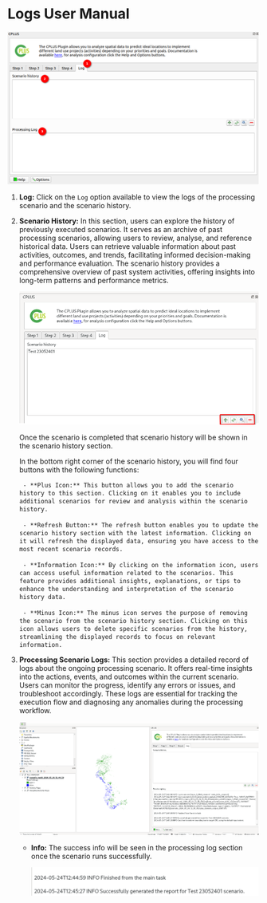 # Logs User Manual

![Log](./img/logs-1.png)

1. **Log:** Click on the `Log` option available to view the logs of the processing scenario and the scenario history.

2. **Scenario History:** In this section, users can explore the history of previously executed scenarios. It serves as an archive of past processing scenarios, allowing users to review, analyse, and reference historical data. Users can retrieve valuable information about past activities, outcomes, and trends, facilitating informed decision-making and performance evaluation. The scenario history provides a comprehensive overview of past system activities, offering insights into long-term patterns and performance metrics.

    ![Scenario history](./img/logs-2.png)

    Once the scenario is completed that scenario history will be shown in the scenario history section.

    In the bottom right corner of the scenario history, you will find four buttons with the following functions:

        - **Plus Icon:** This button allows you to add the scenario history to this section. Clicking on it enables you to include additional scenarios for review and analysis within the scenario history.

        - **Refresh Button:** The refresh button enables you to update the scenario history section with the latest information. Clicking on it will refresh the displayed data, ensuring you have access to the most recent scenario records.

        - **Information Icon:** By clicking on the information icon, users can access useful information related to the scenarios. This feature provides additional insights, explanations, or tips to enhance the understanding and interpretation of the scenario history data.

        - **Minus Icon:** The minus icon serves the purpose of removing the scenario from the scenario history section. Clicking on this icon allows users to delete specific scenarios from the history, streamlining the displayed records to focus on relevant information.

3. **Processing Scenario Logs:** This section provides a detailed record of logs about the ongoing processing scenario. It offers real-time insights into the actions, events, and outcomes within the current scenario. Users can monitor the progress, identify any errors or issues, and troubleshoot accordingly. These logs are essential for tracking the execution flow and diagnosing any anomalies during the processing workflow.

    ![Processing log](./img/logs-3.png)

    - **Info:** The success info will be seen in the processing log section once the scenario runs successfully.

        ![Info](./img/logs-4.png)
